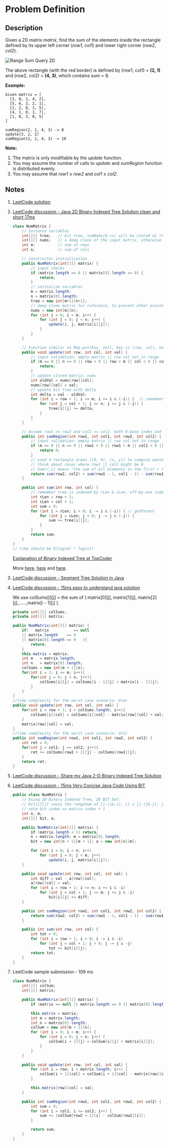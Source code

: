 # Problem Definition

## Description

Given a 2D matrix _matrix_, find the sum of the elements inside the rectangle defined by its upper left corner (_row1_, _col1_) and lower right corner (_row2_, _col2_).

![Range Sum Query 2D](https://leetcode.com/static/images/courses/range_sum_query_2d.png)

The above rectangle (with the red border) is defined by (row1, col1) = **(2, 1)** and (row2, col2) = **(4, 3)**, which contains sum = 8.

**Example:**

```text
Given matrix = [
  [3, 0, 1, 4, 2],
  [5, 6, 3, 2, 1],
  [1, 2, 0, 1, 5],
  [4, 1, 0, 1, 7],
  [1, 0, 3, 0, 5]
]

sumRegion(2, 1, 4, 3) -> 8
update(3, 2, 2)
sumRegion(2, 1, 4, 3) -> 10
```

**Note:**

1. The matrix is only modifiable by the _update_ function.
2. You may assume the number of calls to _update_ and _sumRegion_ function is distributed evenly.
3. You may assume that _row1_ ≤ _row2_ and _col1_ ≤ _col2_.

## Notes

1. [LeetCode solution](https://leetcode.com/problems/range-sum-query-2d-immutable/solution/)
1. [LeetCode discussion - Java 2D Binary Indexed Tree Solution clean and short 17ms](https://leetcode.com/explore/interview/card/google/65/design-4/477/discuss/75870/Java-2D-Binary-Indexed-Tree-Solution-clean-and-short-17ms)

    ```java
    class NumMatrix {
        // Instance variables
        int[][] tree;   // bit tree, sumNums(0->i) will be stored at tree(i+1), tree is reference by Length
        int[][] nums;   // a deep clone of the input matrix. otherwise matrix might be updated by other process
        int m;          // num of rows
        int n;          // num of cols

        // Constructor initialization
        public NumMatrix(int[][] matrix) {
            // input checks
            if (matrix.length == 0 || matrix[0].length == 0) {
                return;
            }
            // initialize variables
            m = matrix.length;
            n = matrix[0].length;
            tree = new int[m+1][n+1];
            // deep clone matrix for reference, to prevent other process change matrix
            nums = new int[m][n];
            for (int i = 0; i < m; i++) {
                for (int j = 0; j < n; j++) {
                    update(i, j, matrix[i][j]);
                }
            }
        }

        // Function similar to Map.put(Key, Val), key is (row, col), new value is (val)
        public void update(int row, int col, int val) {
            // input validation: empty matrix || row col not in range
            if (m == 0 || n == 0 || row < 0 || row > m || col < 0 || col > n) {
                return;
            }
            // update cloned matrix: nums
            int oldVal = nums[row][col];
            nums[row][col] = val;
            // update bit tree with delta
            int delta = val - oldVal;
            for (int i = row + 1; i <= m; i += i & (-i)) {  // remember tree is indexed by rLen & cLen, off-by-one index; getNext
                for (int j = col + 1; j <= n; j += j & (-j)) {
                    tree[i][j] += delta;
                }
            }
        }

        // Assume row1 <= row2 and col1 <= col2. both 0-base index and all input within range
        public int sumRegion(int row1, int col1, int row2, int col2) {
            // input validation: empty matrix || row col not in range
            if (m == 0 || n == 0 || row1 < 0 || row1 > m || col1 < 0 || col1 > n || row2 < 0 || row2 > m || col2 < 0 || col2 > n) {
                return 0;
            }
            // used 4 rectangle areas [(0, 0), (x, y)] to compute wanted area
            // think about cases where row1 || col1 might be 0
            // Sum(r,c) means "the sum of all elements in the first r rows and c cols."
            return sum(row2, col2) + sum(row1 - 1, col1 - 1) - sum(row1 - 1, col2) - sum(row2, col1 - 1);
        }

        public int sum(int row, int col) {
            // remember tree is indexed by rLen & cLen, off-by-one index
            int rLen = row + 1;
            int cLen = col + 1;
            int sum = 0;
            for (int i = rLen; i > 0; i -= i & (-i)) { // getParent
                for (int j = cLen; j > 0; j -= j & (-j)) {
                    sum += tree[i][j];
                }
            }
            return sum;
        }
    }
    // time should be O(log(m) * log(n))
    ```

    [Explanation of Binary Indexed Tree at TopCoder](https://www.topcoder.com/community/data-science/data-science-tutorials/binary-indexed-trees/)

    More [here](https://leetcode.com/explore/interview/card/google/65/design-4/477/discuss/75870/Java-2D-Binary-Indexed-Tree-Solution-clean-and-short-17ms/79038), [here](https://www.youtube.com/watch?v=CWDQJGaN1gY) and [here](https://www.geeksforgeeks.org/binary-indexed-tree-or-fenwick-tree-2/).

1. [LeetCode discussion - Segment Tree Solution in Java](https://leetcode.com/explore/interview/card/google/65/design-4/477/discuss/75863/Segment-Tree-Solution-in-Java)
1. [LeetCode discussion - 15ms easy to understand java solution](https://leetcode.com/explore/interview/card/google/65/design-4/477/discuss/75852/15ms-easy-to-understand-java-solution)

    We use colSums[i][j] = the sum of ( matrix[0][j], matrix[1][j], matrix[2][j],......,matrix[i - 1][j] ).

    ```java
    private int[][] colSums;
    private int[][] matrix;

    public NumMatrix(int[][] matrix) {
        if(   matrix           == null
        || matrix.length    == 0
        || matrix[0].length == 0   ){
            return;
        }
        this.matrix = matrix;
        int m   = matrix.length;
        int n   = matrix[0].length;
        colSums = new int[m + 1][n];
        for(int i = 1; i <= m; i++){
            for(int j = 0; j < n; j++){
                colSums[i][j] = colSums[i - 1][j] + matrix[i - 1][j];
            }
        }
    }
    //time complexity for the worst case scenario: O(m)
    public void update(int row, int col, int val) {
        for(int i = row + 1; i < colSums.length; i++){
            colSums[i][col] = colSums[i][col] - matrix[row][col] + val;
        }
        matrix[row][col] = val;
    }
    //time complexity for the worst case scenario: O(n)
    public int sumRegion(int row1, int col1, int row2, int col2) {
        int ret = 0;
        for(int j = col1; j <= col2; j++){
            ret += colSums[row2 + 1][j] - colSums[row1][j];
        }
        return ret;
    }
    ```

1. [LeetCode discussion - Share my Java 2-D Binary Indexed Tree Solution](https://leetcode.com/explore/interview/card/google/65/design-4/477/discuss/75917/Share-my-Java-2-D-Binary-Indexed-Tree-Solution)
1. [LeetCode discussion - 15ms Very Concise Java Code Using BIT](https://leetcode.com/explore/interview/card/google/65/design-4/477/discuss/75905/15ms-Very-Concise-Java-Code-Using-BIT)

    ```java
    public class NumMatrix {
        // Using 2D Binary Indexed Tree, 2D BIT Def:
        // bit[i][j] saves the rangeSum of [i-(i&-i), i] x [j-(j&-j), j]
        // note bit index == matrix index + 1
        int n, m;
        int[][] bit, a;

        public NumMatrix(int[][] matrix) {
            if (matrix.length < 1) return;
            n = matrix.length; m = matrix[0].length;
            bit = new int[n + 1][m + 1]; a = new int[n][m];

            for (int i = 0; i < n; i++)
                for (int j = 0; j < m; j++)
                    update(i, j, matrix[i][j]);
        }

        public void update(int row, int col, int val) {
            int diff = val - a[row][col];
            a[row][col] = val;
            for (int i = row + 1; i <= n; i += i & -i)
                for (int j = col + 1; j <= m; j += j & -j)
                    bit[i][j] += diff;
        }

        public int sumRegion(int row1, int col1, int row2, int col2) {
            return sum(row2, col2) + sum(row1 - 1, col1 - 1) - sum(row1 - 1, col2) - sum(row2, col1 - 1);
        }

        public int sum(int row, int col) {
            int tot = 0;
            for (int i = row + 1; i > 0; i -= i & -i)
                for (int j = col + 1; j > 0; j -= j & -j)
                    tot += bit[i][j];
            return tot;
        }
    }
    ```

1. LeetCode sample submission - 109 ms

    ```java
    class NumMatrix {
        int[][] colSum;
        int[][] matrix;

        public NumMatrix(int[][] matrix) {
            if (matrix == null || matrix.length == 0 || matrix[0].length == 0) return;

            this.matrix = matrix;
            int m = matrix.length;
            int n = matrix[0].length;
            colSum = new int[m + 1][n];
            for (int i = 0; i < m; i++) {
                for (int j = 0; j < n; j++) {
                    colSum[i + 1][j] = colSum[i][j] + matrix[i][j];
                }
            }
        }

        public void update(int row, int col, int val) {
            for (int i = row; i < matrix.length; i++) {
                colSum[i + 1][col] = colSum[i + 1][col] - matrix[row][col] + val;
            }

            this.matrix[row][col] = val;
        }

        public int sumRegion(int row1, int col1, int row2, int col2) {
            int sum = 0;
            for (int i = col1; i <= col2; i++) {
                sum += (colSum[row2 + 1][i] - colSum[row1][i]);
            }

            return sum;
        }
    }
    ```